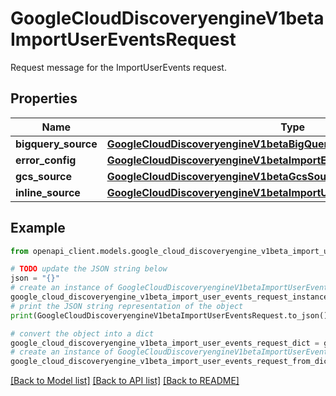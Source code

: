 # GoogleCloudDiscoveryengineV1betaImportUserEventsRequest

Request message for the ImportUserEvents request.

## Properties

Name | Type | Description | Notes
------------ | ------------- | ------------- | -------------
**bigquery_source** | [**GoogleCloudDiscoveryengineV1betaBigQuerySource**](GoogleCloudDiscoveryengineV1betaBigQuerySource.md) |  | [optional] 
**error_config** | [**GoogleCloudDiscoveryengineV1betaImportErrorConfig**](GoogleCloudDiscoveryengineV1betaImportErrorConfig.md) |  | [optional] 
**gcs_source** | [**GoogleCloudDiscoveryengineV1betaGcsSource**](GoogleCloudDiscoveryengineV1betaGcsSource.md) |  | [optional] 
**inline_source** | [**GoogleCloudDiscoveryengineV1betaImportUserEventsRequestInlineSource**](GoogleCloudDiscoveryengineV1betaImportUserEventsRequestInlineSource.md) |  | [optional] 

## Example

```python
from openapi_client.models.google_cloud_discoveryengine_v1beta_import_user_events_request import GoogleCloudDiscoveryengineV1betaImportUserEventsRequest

# TODO update the JSON string below
json = "{}"
# create an instance of GoogleCloudDiscoveryengineV1betaImportUserEventsRequest from a JSON string
google_cloud_discoveryengine_v1beta_import_user_events_request_instance = GoogleCloudDiscoveryengineV1betaImportUserEventsRequest.from_json(json)
# print the JSON string representation of the object
print(GoogleCloudDiscoveryengineV1betaImportUserEventsRequest.to_json())

# convert the object into a dict
google_cloud_discoveryengine_v1beta_import_user_events_request_dict = google_cloud_discoveryengine_v1beta_import_user_events_request_instance.to_dict()
# create an instance of GoogleCloudDiscoveryengineV1betaImportUserEventsRequest from a dict
google_cloud_discoveryengine_v1beta_import_user_events_request_from_dict = GoogleCloudDiscoveryengineV1betaImportUserEventsRequest.from_dict(google_cloud_discoveryengine_v1beta_import_user_events_request_dict)
```
[[Back to Model list]](../README.md#documentation-for-models) [[Back to API list]](../README.md#documentation-for-api-endpoints) [[Back to README]](../README.md)


